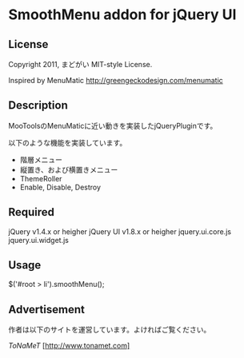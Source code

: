 ﻿SmoothMenu addon for jQuery UI
===

License
---

Copyright 2011, まどがい
MIT-style License.

Inspired by MenuMatic
http://greengeckodesign.com/menumatic

Description
---

MooToolsのMenuMaticに近い動きを実装したjQueryPluginです。

以下のような機能を実装しています。

* 階層メニュー
* 縦置き、および横置きメニュー
* ThemeRoller
* Enable, Disable, Destroy

Required
---

jQuery v1.4.x or heigher
jQuery UI v1.8.x or heigher
	jquery.ui.core.js
	jquery.ui.widget.js

Usage
---

$('#root > li').smoothMenu();

Advertisement
---

作者は以下のサイトを運営しています。よければご覧ください。

*ToNaMeT*
[http://www.tonamet.com]
